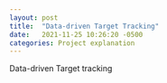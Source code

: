 ```yaml
---
layout: post
title:  "Data-driven Target Tracking"
date:   2021-11-25 10:26:20 -0500
categories: Project explanation
---
```


Data-driven Target tracking
